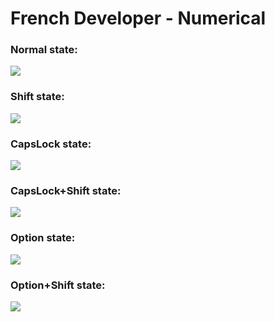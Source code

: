 # French Developer - Numerical

### Normal state:
<img src="state-normal">

### Shift state:
<img src="state-shift">

### CapsLock state:
<img src="state-capslock">

### CapsLock+Shift state:
<img src="state-capslock-shift">

### Option state:
<img src="state-option">

### Option+Shift state:
<img src="state-option-shift">
